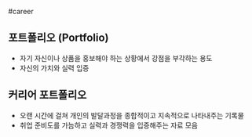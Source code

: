 #career

## 포트폴리오 (Portfolio)
- 자기 자신이나 상품을 홍보해야 하는 상황에서 강점을 부각하는 용도
- 자신의 가치와 실력 입증


## 커리어 포트폴리오
- 오랜 시간에 걸쳐 개인의 발달과정을 종합적이고 지속적으로 나타내주는 기록물
- 취업 준비도를 가늠하고 실력과 경쟁력을 입증해주는 자료 모음